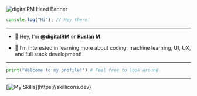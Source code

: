 
![digitalRM Head Banner](https://github.com/digitalRM/digitalRM/assets/70782025/ac77b9bb-503b-4385-8f79-1c322db4c02f)

```js
console.log("Hi"); // Hey there!
```
---

  -  👋  Hey, I’m **@digitalRM** or **Ruslan M**.
  
  -  👀  I’m interested in learning more about coding, machine learning, UI, UX, and full stack development!

---
```py
print("Welcome to my profile!") # Feel free to look around.
```
---
[![My Skills](https://skillicons.dev/icons?i=py,js,next,react,html,css,bots,tailwind,cloudflare,figma,github,)](https://skillicons.dev)


<!---
digitalRM/digitalRM is a ✨ special ✨ repository because its `README.md` (this file) appears on your GitHub profile.
You can click the Preview link to take a look at your changes.
--->
